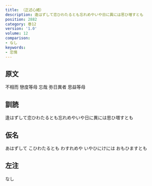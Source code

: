```yaml
---
title: （正述心緒）
description: 逢はずして恋ひわたるとも忘れめやいや日に異には思ひ増すとも
position: 2882
category: 巻12
version: '1.0'
volume: 12
comparison:
- なし
keywords:
- 恋情
---
```


## 原文

不相而 戀度等母 忘哉 弥日異者 思益等母

## 訓読

逢はずして恋ひわたるとも忘れめやいや日に異には思ひ増すとも

## 仮名

あはずして こひわたるとも わすれめや いやひにけには おもひますとも

## 左注

なし
